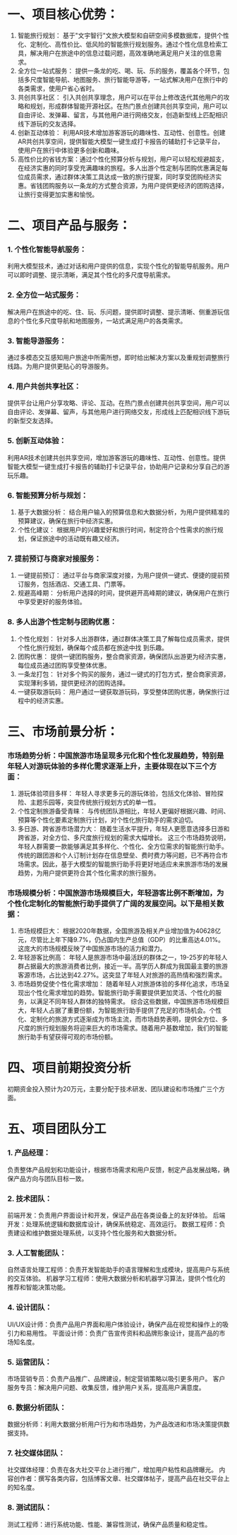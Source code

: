 # 一、项目核心优势：
1.	智能旅行规划： 基于"文宇智行"文旅大模型和自研空间多模数据库，提供个性化、定制化、高性价比、低风险的智能旅行规划服务。通过个性化信息检索工具，解决用户在旅途中的信息过载问题，高效准确地满足用户关注的信息需求。
2.	全方位一站式服务： 提供一条龙的吃、喝、玩、乐的服务，覆盖各个环节，包括多尺度智能导航、地图服务、旅行智能导游等，一站式解决用户在旅行中的各类需求，使用户省心省时。
3.	共创共享社区： 引入共创共享理念，用户可以在平台上修改迭代其他用户的攻略和规划，形成群体智能开源社区。在热门景点创建共创共享空间，用户可以自由评论、发弹幕、留言，与其他用户进行网络交友，创造新型线上匹配相识线下游玩的交友选择。
4.	创新互动体验： 利用AR技术增加游客游玩的趣味性、互动性、创意性。创建AR共创共享空间，提供智能大模型一键生成打卡报告的辅助打卡记录平台，使用户在旅行中体验更多创新和趣味。
5.	高性价比的省钱方案：通过个性化预算分析与规划，用户可以轻松规避超支，在经济实惠的同时享受充满趣味的旅程。多人出游个性定制与团购优惠满足每位成员需求，通过群体决策工具达成一致的旅行提案，同时享受团购经济实惠。省钱团购服务以一条龙的方式整合资源，为用户提供更经济的团购选择，让旅行变得更加实惠和愉悦。
# 二、项目产品与服务：
### 1.	个性化智能导航服务： 
利用大模型技术，通过对话和用户提供的信息，实现个性化的智能导航服务。用户可以即时调整、提示清晰，满足其个性化的多尺度导航需求。
### 2.	全方位一站式服务： 
解决用户在旅途中的吃、住、玩、乐问题，提供即时调整、提示清晰、侧重游玩信息的个性化多尺度导航和地图服务，一站式满足用户的各类需求。
### 3.	智能导游服务： 
通过多模态交互感知用户旅途中所需所想，即时给出解决方案以及重规划调整旅行线路。为用户提供更贴心的导游服务。
### 4.	用户共创共享社区： 
提供平台让用户分享攻略、评论、互动。在热门景点创建共创共享空间，用户可以自由评论、发弹幕、留声，与其他用户进行网络交友，形成线上匹配相识线下游玩的新型交友选择。
### 5.	创新互动体验： 
利用AR技术创建共创共享空间，增加游客游玩的趣味性、互动性、创意性。提供智能大模型一键生成打卡报告的辅助打卡记录平台，协助用户记录和分享自己的游玩乐趣。
### 6.	智能预算分析与规划：
1.	基于大数据分析： 结合用户输入的预算信息和大数据分析，为用户提供精准的预算建议，确保在旅行中经济实惠。
2.	个性化建议： 根据用户的兴趣爱好和旅行时间，制定符合个性需求的旅行规划，保证旅途中的活动既有趣又经济。
### 7.	提前预订与商家对接服务：
1.	一键提前预订： 通过平台与商家深度对接，为用户提供一键式、便捷的提前预订服务，包括酒店、交通工具、门票等。
2.	规避高峰期： 分析用户选择的时间，提供避开高峰期的建议，确保用户在旅行中享受更好的服务体验。
### 8.	多人出游个性定制与团购优惠：
1.	个性化规划： 针对多人出游群体，通过群体决策工具了解每位成员需求，提供个性化旅行规划，确保每个成员都在旅途中找 到乐趣。
2.	团购优惠： 提供一键团购服务，整合商家资源，确保团队出游更为经济实惠，每位成员通过团购享受整体优惠。
3.	一条龙打包： 针对多个购买的服务，通过一键式的打包方式，整合商家资源，实现薄利多销，提供更经济的团购选择。
4.	一键获取游玩码： 用户通过一键获取游玩码，享受整体团购优惠，确保旅行过程中的经济实惠。
# 三、市场前景分析：
### 市场趋势分析：中国旅游市场呈现多元化和个性化发展趋势，特别是年轻人对游玩体验的多样化需求逐渐上升，主要体现在以下三个方面：
1.	游玩体验项目多样： 年轻人寻求更多元的游玩体验，包括文化体验、冒险探险、主题乐园等，突显传统旅行规划方式的单一性。
2.	个性定制旅游备受青睐： 与传统团队游相比，年轻人更偏好根据兴趣、时间、预算等个性化要素定制旅行计划，对个性化旅行助手的需求迫切。
3.	多日游、跨省游市场潜力大： 随着生活水平提升，年轻人更愿意选择多日游和跨省游，对全方位、多尺度旅行规划的需求大幅增长。
这三个市场趋势说明，年轻人群需要一款能够满足其多样化、个性化、全方位需求的智能旅行助手。传统的跟团游和个人订制计划存在信息壁垒、费时费力等问题，已不再符合市场需求。因此，基于大模型的智能旅行助手将更好地适应未来旅游市场的发展趋势，为用户提供更符合其个性化需求的旅行服务。
### 市场规模分析：中国旅游市场规模巨大，年轻游客比例不断增加，为个性化定制化的智能旅行助手提供了广阔的发展空间。以下是相关数据：
1.	市场规模巨大： 根据2020年数据，全国旅游及相关产业增加值为40628亿元，尽管比上年下降9.7%，仍占国内生产总值（GDP）的比重高达4.01%。这庞大的市场规模反映了中国旅游市场的活力和潜力。
2.	年轻游客比例高： 年轻人是旅游市场中最活跃的群体之一，19-25岁的年轻人群占据最大的旅游消费者比例，接近一半。高学历人群成为我国最主要的旅游客源市场，占比达到42.27%。这突显了年轻人对旅游的高热情和强烈需求。
3.	市场趋势促使个性化需求增加： 随着年轻人对旅游体验的多样化追求，市场呈现出个性化需求增加的趋势。智能旅行助手需要提供更加灵活、个性化的服务，以满足不同年轻人群体的独特需求。
综合这些数据，中国旅游市场规模巨大，年轻人占据了重要份额，为智能旅行助手提供了充足的市场机会。个性化、定制化的旅游方式逐渐成为市场主流，而市场趋势表明，提供全方位、多尺度的旅行规划服务将迎来巨大的市场需求。随着用户基数增加，我们的智能旅行助手有望获得可观的市场份额。
# 四、项目前期投资分析
初期资金投入预计为20万元，主要分配于技术研发、团队建设和市场推广三个方面。

# 五、项目团队分工
### 1.	产品经理：
负责整体产品规划和功能设计，根据市场需求和用户反馈，制定产品发展战略，确保产品方向与团队目标一致。
### 2.	技术团队：
前端开发：负责用户界面设计和开发，保证产品在各类设备上的友好体验。
后端开发：处理系统逻辑和数据库设计，确保系统稳定、高效运行。
数据工程师：负责建设和维护数据处理系统，以支持个性化服务和大数据分析。
### 3.	人工智能团队：
自然语言处理工程师：负责开发智能助手的语言理解和生成模块，提高用户与系统的交互体验。
机器学习工程师：使用大数据分析和机器学习算法，提供个性化的推荐和智能决策功能。
### 4.	设计团队：
UI/UX设计师：负责产品用户界面和用户体验设计，确保产品在视觉和操作上的吸引力和易用性。
平面设计师：负责广告宣传资料和品牌形象设计，提高产品的市场知名度。
### 5.	运营团队：
市场营销专员：负责产品推广、品牌建设，制定营销策略以吸引更多用户。
客户服务专员：解决用户问题、收集反馈，维护用户关系，提高用户满意度。
### 6.	数据分析团队：
数据分析师：利用大数据分析用户行为和市场趋势，为产品改进和市场决策提供数据支持。
### 7.	社交媒体团队：
社交媒体经理：负责在各大社交平台上进行推广，增加用户粘性和品牌曝光。
内容创作者：撰写各类内容，包括博客文章、社交媒体帖子，提高产品在社交平台上的知名度。
### 8.	测试团队：
测试工程师：进行系统功能、性能、兼容性测试，确保产品质量和稳定性。

